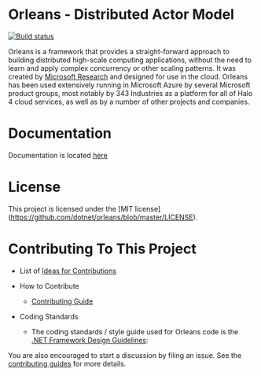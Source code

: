 Orleans - Distributed Actor Model
=======

[![Build status](http://corefx-ci.cloudapp.net/jenkins/job/dotnet_orleans/badge/icon)](http://corefx-ci.cloudapp.net/jenkins/job/dotnet_orleans/)

Orleans is a framework that provides a straight-forward approach to building distributed high-scale computing applications, without the need to learn and apply complex concurrency or other scaling patterns. 
It was created by [Microsoft Research][MSR-ProjectOrleans] and designed for use in the cloud. 
Orleans has been used extensively running in Microsoft Azure by several Microsoft product groups, most notably by 343 Industries as a platform for all of Halo 4 cloud services, as well as by a number of other projects and companies.

Documentation 
=======
Documentation is located [here][Orleans Documentation]

License
=======
This project is licensed under the [MIT license] (https://github.com/dotnet/orleans/blob/master/LICENSE).

Contributing To This Project
=======

* List of [Ideas for Contributions]

* How to Contribute
    * [Contributing Guide]

* Coding Standards
	* The coding standards / style guide used for Orleans code is the [.NET Framework Design Guidelines][DotNet Framework Design Guidelines]:

You are also encouraged to start a discussion by filing an issue.
See the [contributing guides][Contributing Guide] for more details.


[MSR-ProjectOrleans]: http://research.microsoft.com/projects/orleans/
[Orleans Documentation]: https://github.com/dotnet/orleans/wiki
[Ideas for Contributions]: https://github.com/dotnet/orleans/wiki/Ideas-for-Contributions
[Contributing Guide]: https://github.com/dotnet/corefx/wiki/Contributing
[DotNet Framework Design Guidelines]: https://github.com/dotnet/corefx/wiki/Framework-Design-Guidelines-Digest
